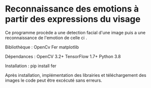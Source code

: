 #  Reconnaissance des emotions à partir des expressions du visage 

Ce programme  procède a une detection facial d'une image puis a une reconnaissance de l'emotion de celle ci .

Bibliothèque : 
OpenCv
Fer
matplotlib

Dépendances  : 
OpenCV  3.2+
TensorFlow 1.7+
Python  3.8

Installation : 
pip install fer 

Après installation, implémentation des librairies et téléchargement des images le code peut être excécuté sans erreurs.


